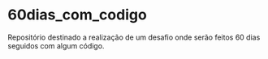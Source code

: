 # 60dias_com_codigo
 Repositório destinado a realização de um desafio onde serão feitos 60 dias seguidos com algum código.
